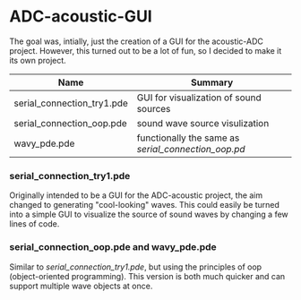 # ADC-acoustic-GUI

The goal was, intially, just the creation of a GUI for the acoustic-ADC project. However, this turned out to be a lot of fun, so I decided to make it its own project. 

| Name  | Summary |
| ------------- | ------------- |
| serial_connection_try1.pde | GUI for visualization of sound sources |
| serial_connection_oop.pde |  sound wave source visulization |
| wavy_pde.pde | functionally the same as *serial_connection_oop.pd* | 

### serial_connection_try1.pde

Originally intended to be a GUI for the ADC-acoustic project, the aim changed to generating "cool-looking" waves. This could easily be turned into a simple GUI to visualize the source of sound waves by changing a few lines of code. 

### serial_connection_oop.pde and wavy_pde.pde

Similar to *serial_connection_try1.pde*, but using the principles of oop (object-oriented programming). This version is both much quicker and can support multiple wave objects at once. 
